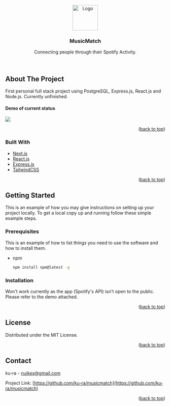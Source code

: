 <div id="top"></div>

<!-- PROJECT LOGO -->
<br />
<div align="center">
  <a href="https://github.com/ku-ra/kuromi">
    <img src="https://i.imgur.com/yCy93FH.png" alt="Logo" width="80" height="80">
  </a>

<h3 align="center">MusicMatch</h3>

  <p align="center">
    Connecting people through their Spotify Activity.
    <br />
    <br />
    <br />
  </p>
</div>


<!-- ABOUT THE PROJECT -->
## About The Project

First personal full stack project using PostgreSQL, Express.js, React.js and Node.js. Currently unfinished.



#### Demo of current status

![](https://github.com/ku-ra/kuromi/blob/main/docs/demo.gif?raw=true)

<p align="right">(<a href="#top">back to top</a>)</p>



### Built With

* [Next.js](https://nextjs.org/)
* [React.js](https://reactjs.org/)
* [Express.js](https://expressjs.com/)
* [TailwindCSS](https://tailwindcss.com/)

<p align="right">(<a href="#top">back to top</a>)</p>



<!-- GETTING STARTED -->
## Getting Started

This is an example of how you may give instructions on setting up your project locally.
To get a local copy up and running follow these simple example steps.

### Prerequisites

This is an example of how to list things you need to use the software and how to install them.
* npm
  ```sh
  npm install npm@latest -g
  ```

### Installation

Won't work currently as the app (Spotify's API) isn't open to the public. Please refer to the demo attached.

<p align="right">(<a href="#top">back to top</a>)</p>



<!-- LICENSE -->
## License

Distributed under the MIT License.

<p align="right">(<a href="#top">back to top</a>)</p>



<!-- CONTACT -->
## Contact

ku-ra - nuikex@gmail.com

Project Link: [https://github.com/ku-ra/musicmatch](https://github.com/ku-ra/musicmatch)

<p align="right">(<a href="#top">back to top</a>)</p>



<!-- MARKDOWN LINKS & IMAGES -->
<!-- https://www.markdownguide.org/basic-syntax/#reference-style-links -->
[contributors-shield]: https://img.shields.io/github/contributors/github_username/repo_name.svg?style=for-the-badge
[contributors-url]: https://github.com/github_username/repo_name/graphs/contributors
[forks-shield]: https://img.shields.io/github/forks/github_username/repo_name.svg?style=for-the-badge
[forks-url]: https://github.com/github_username/repo_name/network/members
[stars-shield]: https://img.shields.io/github/stars/github_username/repo_name.svg?style=for-the-badge
[stars-url]: https://github.com/github_username/repo_name/stargazers
[issues-shield]: https://img.shields.io/github/issues/github_username/repo_name.svg?style=for-the-badge
[issues-url]: https://github.com/github_username/repo_name/issues
[license-shield]: https://img.shields.io/github/license/github_username/repo_name.svg?style=for-the-badge
[license-url]: https://github.com/github_username/repo_name/blob/master/LICENSE.txt
[linkedin-shield]: https://img.shields.io/badge/-LinkedIn-black.svg?style=for-the-badge&logo=linkedin&colorB=555
[linkedin-url]: https://linkedin.com/in/linkedin_username
[product-screenshot]: images/screenshot.png
